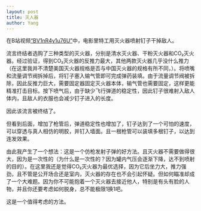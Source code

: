 ```yaml
---
layout: post
title: 灭人器
author: Yang
---
```


在B站视频[“BV1nR4y1u76U”](https://www.bilibili.com/video/BV1nR4y1u76U)中，电影里特工用灭火器喷射钉子干掉敌人。

流言终结者选购了三种类型的灭火器，分别是清水灭火器、干粉灭火器和CO₂灭火器。经过验证，得到CO₂灭火器的反推力最大，其他两款灭火器几乎没什么推力（在这里我并不清楚美国灭火器规格是否与中国灭火器的规格有所不同，）。将喷嘴和流量调节阀拆掉后，将钉子塞入输气管即可完成弹药装填。由于流量调节阀被拆除，因此反推力巨大，需要固定器固定灭火器本体，输气管也需要固定，这样更能精准打击目标。按下喷气后，由于缺少飞行弹道的稳定性，因此钉子很难射入敌人体内，且敌人的衣服也会减少钉子进入的长度。

因此该流言被终结了。

但看到后面，增加了枪管后，弹道稳定性也增加了，钉子达到了一个可怕的速度，可以穿透与真人相仿的明胶，并钉入墙面。且一根枪管可以装填多根钉子，以达到连发效果。

由此我产生了一个想法：这是一个仿枪发射子弹的好方法。且灭火器不需要做得很大，因为是一次性的（为什么是一次性的？因为罐内气压会逐渐下降，达不到喷射的目的）。在这里我还是觉得CO₂灭火器为最优选择，因为它后坐力大，推力强劲，且不管是公开场合还是室内，灭火器的存在也不会引起怀疑。但如何瞄准却成了一个大难题。因为你不可能抱着一个灭火器去接近他人，特别是有头有脸的人物，并且你还要考虑如何脱身，总不能极限1换1吧。

这是一个值得考虑的方法。
